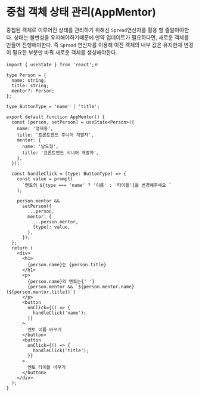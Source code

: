 # 중첩 객체 상태 관리(AppMentor)

중첩된 객체로 이루어진 상태를 관리하기 위해선 `Spread`연산자를 활용 할 줄알아야한다. 
상태는 불변성을 유지해야하기때문에 만약 업데이트가 필요하다면, 새로운 객체를 만들어 진행해야한다. 즉 `Spread` 연산자를 이용해 이전 객체의 내부 값은 유지한채 변경이 필요한 부분만 바꿔 새로운 객체를 생성해야한다.

```tsx
import { useState } from 'react';ㅌ

type Person = {
  name: string;
  title: string;
  mentor?: Person;
};

type ButtonType = 'name' | 'title';

export default function AppMentor() {
  const [person, setPerson] = useState<Person>({
    name: '정재웅',
    title: '프론트엔드 주니어 개발자',
    mentor: {
      name: '남도형',
      title: '프론트엔드 시니어 개발자',
    },
  });

  const handleClick = (type: ButtonType) => {
    const value = prompt(
      `멘토의 ${type === 'name' ? '이름' : '타이틀'}을 변경해주세요 `
    );

    person.mentor &&
      setPerson({
        ...person,
        mentor: {
          ...person.mentor,
          [type]: value,
        },
      });
  };
  return (
    <div>
      <h1>
        {person.name}는 {person.title}
      </h1>
      <p>
        {person.name}의 멘토는{' '}
        {person.mentor && `${person.mentor.name}(${person.mentor.title})`}
      </p>
      <button
        onClick={() => {
          handleClick('name');
        }}
      >
        멘토 이름 바꾸기
      </button>
      <button
        onClick={() => {
          handleClick('title');
        }}
      >
        멘토 타이틀 바꾸기
      </button>
    </div>
  );
}

```